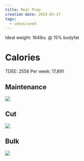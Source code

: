 ```yaml
---
title: Meal Prep
creation date: 2024-03-17
tags:
  - ideas/seed
---
```

Ideal weight: 164lbs. @ 15% bodyfat
# Calories
TDEE: 2556
Per week: 17,891

## Maintenance

![](Screenshot%202024-03-17%20at%2014.27.38.png)

## Cut
![](Screenshot%202024-03-17%20at%2014.35.40.png)
## Bulk
![](Screenshot%202024-03-17%20at%2014.36.00.png)